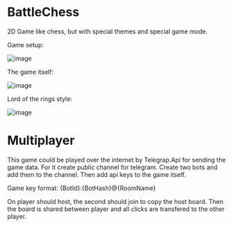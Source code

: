 # BattleChess

2D Game like chess, but with special themes and special game mode. 

Game setup:

![image](https://user-images.githubusercontent.com/26441773/165458125-bc1404ec-196d-466c-b6c0-89e2d9d7d6c5.png)

The game itself:

![image](https://user-images.githubusercontent.com/26441773/165457707-c91a0a38-f92f-4b80-aa87-a65c27d15b6c.png)

Lord of the rings style:

![image](https://user-images.githubusercontent.com/26441773/165457871-6393ec3a-7371-4dcc-bdca-8532354fb5e8.png)

# Multiplayer

This game could be played over the internet by Telegrap.Api for sending the game data. For it create public channel for telegram. Create two bots and add them to the channel. Then add api keys to the game itself.

Game key format: {BotId}:{BotHash}@{RoomName}

On player should host, the second should join to copy the host board. Then the board is shared between player and all clicks are transfered to the other player.
